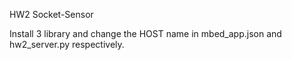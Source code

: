 HW2 Socket-Sensor

Install 3 library and change the HOST name in mbed_app.json and hw2_server.py respectively.